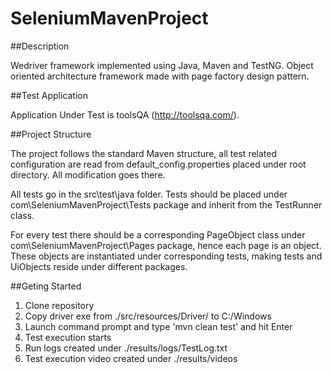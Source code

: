 # SeleniumMavenProject

##Description

Wedriver framework implemented using Java, Maven and TestNG. Object oriented architecture framework made with page factory design pattern.

##Test Application

Application Under Test is toolsQA (http://toolsqa.com/).

##Project Structure

The project follows the standard Maven structure, all test related configuration are read from default_config.properties placed under root directory. All modification goes there.

All tests go in the src\test\java folder. Tests should be placed under com\SeleniumMavenProject\Tests package and inherit from the TestRunner class.

For every test there should be a corresponding PageObject class under com\SeleniumMavenProject\Pages package, hence each page is an object. These objects are instantiated under corresponding tests, making tests and UiObjects reside under different packages.

##Geting Started

1. Clone repository
2. Copy driver exe from ./src/resources/Driver/ to C:/Windows
3. Launch command prompt and type 'mvn clean test' and hit Enter
4. Test execution starts
5. Run logs created under ./results/logs/TestLog.txt
6. Test execution video created under ./results/videos
